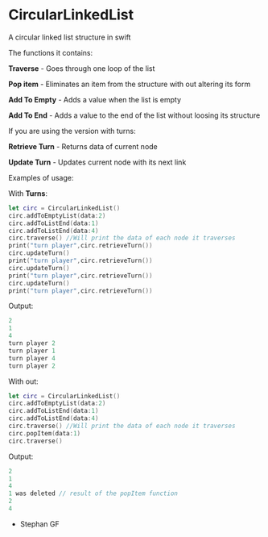 # CircularLinkedList
A circular linked list structure in swift


The functions it contains:

**Traverse** - Goes through one loop of the list

**Pop item** - Eliminates an item from the structure with out altering its form

**Add To Empty** - Adds a value when the list is empty

**Add To End** - Adds a value to the end of the list without loosing its structure

If you are using the version with turns:

**Retrieve Turn** - Returns data of current node

**Update Turn** - Updates current node with its next link

Examples of usage:


With **Turns**:
```swift
let circ = CircularLinkedList()
circ.addToEmptyList(data:2)
circ.addToListEnd(data:1)
circ.addToListEnd(data:4)
circ.traverse() //Will print the data of each node it traverses
print("turn player",circ.retrieveTurn())
circ.updateTurn()
print("turn player",circ.retrieveTurn())
circ.updateTurn()
print("turn player",circ.retrieveTurn())
circ.updateTurn()
print("turn player",circ.retrieveTurn())

```
Output:
```swift
2
1
4
turn player 2
turn player 1
turn player 4
turn player 2

```
With out:
```swift
let circ = CircularLinkedList()
circ.addToEmptyList(data:2)
circ.addToListEnd(data:1)
circ.addToListEnd(data:4)
circ.traverse() //Will print the data of each node it traverses
circ.popItem(data:1)
circ.traverse()
```
Output:
```swift
2
1
4
1 was deleted // result of the popItem function
2
4

```
- Stephan GF


